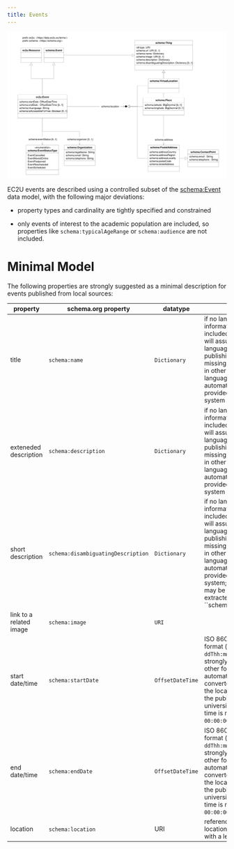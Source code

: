 ```yaml
---
title: Events
---
```


![event data model](index.svg)

EC2U events are described using a controlled subset of the [schema:Event](https://schema.org/Event) data model, with the
following major deviations:

* property types and cardinality are tightly specified and constrained

* only events of interest to the academic population are included, so properties like `schema:typicalAgeRange` or
  `schema:audience` are not included.

# Minimal Model

The following properties are strongly suggested as a minimal description for events published from local sources:

| property                | schema.org property                | datatype         | notes                                                        |
| ----------------------- | ---------------------------------- | ---------------- | ------------------------------------------------------------ |
| title                   | `schema:name`                      | `Dictionary`     | if no language information is included, the system will assume the local language of the publishing university; missing translations in other alliance languages may be automatically provided by the system |
| exteneded  description  | `schema:description`               | `Dictionary`     | if no language information is included, the system will assume the local language of the publishing university; missing translations in other alliance languages may be automatically provided by the system |
| short description       | `schema:disambiguatingDescription` | `Dictionary`     | if no language information is included, the system will assume the local language of the publishing university; missing translations in other alliance languages may be automatically provided by the system; if missing, may be utomatically extracted from` `s ``schema:description` |
| link to a related image | `schema:image`                     | `URI`            |                                                              |
| start date/time         | `schema:startDate`                 | `OffsetDateTime` | ISO 8601 offset format (`yyyy-MM-ddThh:mm:ss+hh:mm`) strongly suggested; other formats will be automatically converted assuming the local time zone of  the publishing university; missing time is normalized to `00:00:00` |
| end date/time           | `schema:endDate`                   | `OffsetDateTime` | ISO 8601 offset format (`yyyy-MM-ddThh:mm:ss+hh:mm`) strongly suggested; other formats will be automatically converted assuming the local time zone of  the publishing university; missing time is normalized to `00:00:00` |
| location                | `schema:location`                  | URI              | reference to a location described with a least a name        |
